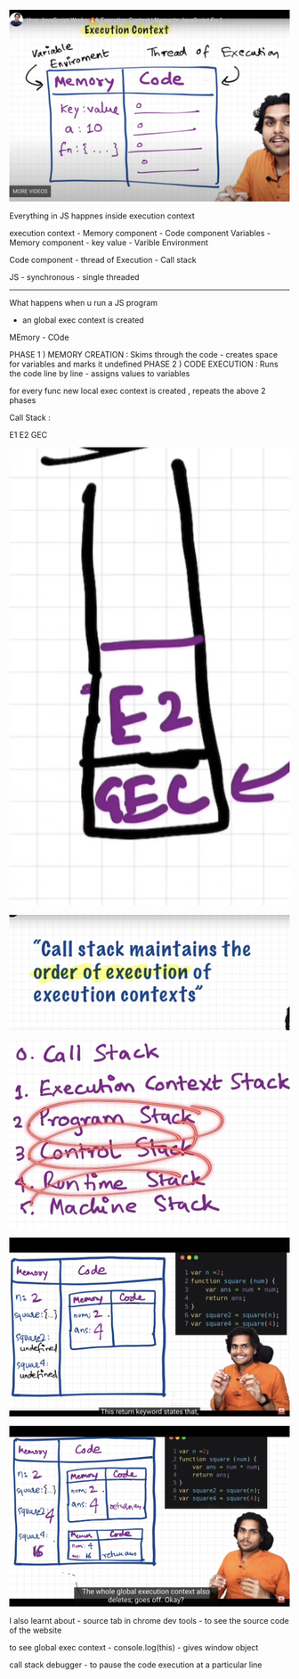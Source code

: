 ![alt text](image.png)


Everything in JS happnes inside execution context 

execution context - Memory component - Code component
Variables - Memory component   - key value - Varible Environment 

Code component - thread of Execution - Call stack 

JS - synchronous - single threaded 





----------------------------------------------------------------------------------------------------------------------------


What happens when u run a JS program 
- an global exec context is created 


MEmory - COde 

PHASE 1 ) MEMORY CREATION : Skims through the code -  creates space for variables and marks it undefined 
PHASE 2 ) CODE EXECUTION : Runs the code line by line - assigns values to variables

for every func new local exec context is created , repeats the above 2 phases





Call Stack : 


E1
E2
GEC 

![alt text](image-4.png)

![alt text](image-5.png)

![alt text](image-3.png)





![alt text](image-1.png)

![alt text](image-2.png)



I also learnt about - source tab in chrome dev tools - to see the source code of the website

to see global exec context - console.log(this) - gives window object

call stack 
debugger - to pause the code execution at a particular line
